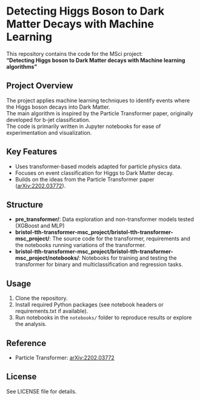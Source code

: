 # Detecting Higgs Boson to Dark Matter Decays with Machine Learning

This repository contains the code for the MSci project:  
**“Detecting Higgs boson to Dark Matter decays with Machine learning algorithms”**

## Project Overview

The project applies machine learning techniques to identify events where the Higgs boson decays into Dark Matter.  
The main algorithm is inspired by the Particle Transformer paper, originally developed for b-jet classification.  
The code is primarily written in Jupyter notebooks for ease of experimentation and visualization.

## Key Features

- Uses transformer-based models adapted for particle physics data.
- Focuses on event classification for Higgs to Dark Matter decay.
- Builds on the ideas from the Particle Transformer paper ([arXiv:2202.03772](https://arxiv.org/abs/2202.03772)).

## Structure

- **pre_transformer/**: Data exploration and non-transformer models tested (XGBoost and MLP)
- **bristol-tth-transformer-msc_project/bristol-tth-transformer-msc_project/**: The source code for the transformer, requirements and the notebooks running variations of the transformer.
- **bristol-tth-transformer-msc_project/bristol-tth-transformer-msc_project/notebooks/**: Notebooks for training and testing the transformer for binary and multiclassification and regression tasks. 


## Usage

1. Clone the repository.
2. Install required Python packages (see notebook headers or requirements.txt if available).
3. Run notebooks in the `notebooks/` folder to reproduce results or explore the analysis.

## Reference

- Particle Transformer: [arXiv:2202.03772](https://arxiv.org/abs/2202.03772)

## License

See LICENSE file for details.
